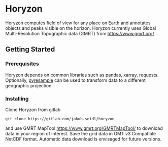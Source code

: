 # Horyzon

Horyzon computes field of view for any place on Earth and annotates objects and peaks visible on the horizon. 
Horyzon currently uses Global Multi-Resolution Topographic data (GMRT) from https://www.gmrt.org/ . 

## Getting Started


### Prerequisites

Horyzon depends on common libraries such as pandas, xarray, requests. Optionally, 
[pyresample](https://github.com/pytroll/pyresample) can be used to transform data to a different geographic projection. 

### Installing

Clone Horyzon from gitlab

```
git clone https://gitlab.com/jakub.seidl/horyzon 
```

and use GMRT MapTool https://www.gmrt.org/GMRTMapTool/ to download data in your region of interest. 
Save the grid data in GMT v3 Compatible NetCDF format. Automatic data download is envisaged for future versions.  
